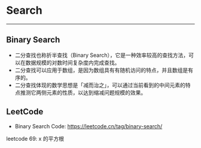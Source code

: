<!--
 Copyright 2024 Gavin Gao. All rights reserved.
 Use of this source code is governed by a BSD-style
 license that can be found in the LICENSE file.
-->

# Search

---

## Binary Search

* 二分查找也称折半查找（Binary Search），它是一种效率较高的查找方法，可以在数据规模的对数时间复杂度内完成查找。
* 二分查找可以应用于数组，是因为数组具有有随机访问的特点，并且数组是有序的。
* 二分查找体现的数学思想是「减而治之」，可以通过当前看到的中间元素的特点推测它两侧元素的性质，以达到缩减问题规模的效果。


## LeetCode

- Binary Search Code: https://leetcode.cn/tag/binary-search/

leetcode 69: x 的平方根
